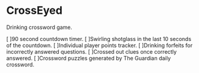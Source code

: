 CrossEyed
=========

Drinking crossword game.

[ ]90 second countdown timer.
[ ]Swirling shotglass in the last 10 seconds of the countdown.
[ ]Individual player points tracker.
[ ]Drinking forfeits for incorrectly answered questions.
[ ]Crossed out clues once correctly answered.
[ ]Crossword puzzles generated by The Guardian daily crossword.

